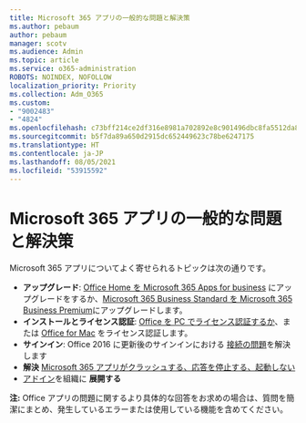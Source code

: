```yaml
---
title: Microsoft 365 アプリの一般的な問題と解決策
ms.author: pebaum
author: pebaum
manager: scotv
ms.audience: Admin
ms.topic: article
ms.service: o365-administration
ROBOTS: NOINDEX, NOFOLLOW
localization_priority: Priority
ms.collection: Adm_O365
ms.custom:
- "9002483"
- "4824"
ms.openlocfilehash: c73bff214ce2df316e8981a702892e8c901496dbc8fa5512da82ff6f79cce1e2
ms.sourcegitcommit: b5f7da89a650d2915dc652449623c78be6247175
ms.translationtype: HT
ms.contentlocale: ja-JP
ms.lasthandoff: 08/05/2021
ms.locfileid: "53915592"
---
```

# <a name="common-issues-and-resolutions-with-microsoft-365-apps"></a>Microsoft 365 アプリの一般的な問題と解決策

Microsoft 365 アプリについてよく寄せられるトピックは次の通りです。

- **アップグレード**: [Office Home を Microsoft 365 Apps for business](https://support.office.com/article/how-do-i-upgrade-office-ee68f6cf-422f-464a-82ec-385f65391350#OfficeVersion=Office_365_subscription) にアップグレードをするか、[Microsoft 365 Business Standard を Microsoft 365 Business Premium](https://docs.microsoft.com/microsoft-365/business/migrate-to-microsoft-365-business)にアップグレードします。
- **インストールとライセンス認証**: [Office を PC でライセンス認証するか](https://support.office.com/article/activate-office-5bd38f38-db92-448b-a982-ad170b1e187e)、または [Office for Mac](https://support.office.com/article/activate-office-for-mac-7f6646b1-bb14-422a-9ad4-a53410fcefb2) をライセンス認証します。
- **サインイン**: Office 2016 に更新後のサインインにおける [接続の問題](https://docs.microsoft.com/office365/troubleshoot/authentication/connection-issue-when-sign-in-office-2016)を解決します
- **解決** [Microsoft 365 アプリがクラッシュする、応答を停止する、起動しない](https://docs.microsoft.com/alchemyinsights/office-apps-don't-launch-start)
- [アドイン](https://docs.microsoft.com/microsoft-365/admin/manage/manage-deployment-of-add-ins?view=o365-worldwide)を組織に **展開する**

**注:** Office アプリの問題に関するより具体的な回答をお求めの場合は、質問を簡潔にまとめ、発生しているエラーまたは使用している機能を含めてください。
